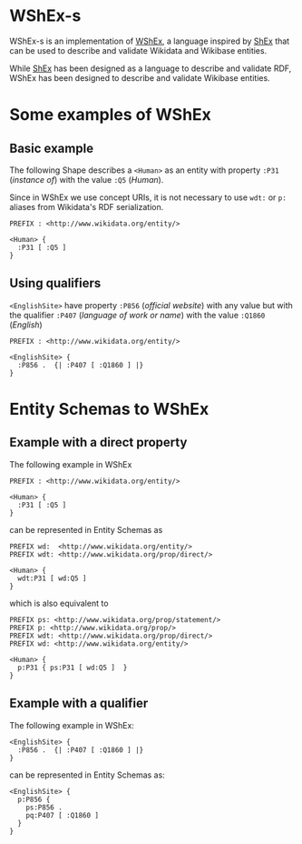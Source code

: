 # WShEx-s

WShEx-s is an implementation of [WShEx](https://www.weso.es/WShEx/), 
 a language inspired by [ShEx](http://shex.io/) that can be used to describe and validate Wikidata and Wikibase entities.

While [ShEx](http://shex.io/) has been designed as a language to describe and validate RDF, WShEx has been designed to describe and validate Wikibase entities.

# Some examples of WShEx

## Basic example

The following Shape describes a `<Human>` as an entity with property 
`:P31` (_instance of_) with the value `:Q5` (_Human_). 

Since in WShEx we use concept URIs, it is not necessary to use `wdt:` or `p:` aliases from Wikidata's RDF serialization. 

```turtle
PREFIX : <http://www.wikidata.org/entity/>

<Human> {
  :P31 [ :Q5 ]  
}
```

## Using qualifiers

`<EnglishSite>` have property `:P856` (_official website_) with any value but with the qualifier `:P407` (_language of work or name_) with the value `:Q1860` (_English_)
 
```
PREFIX : <http://www.wikidata.org/entity/>

<EnglishSite> {
  :P856 .  {| :P407 [ :Q1860 ] |}
}
```

# Entity Schemas to WShEx

## Example with a direct property

The following example in WShEx 

```turtle
PREFIX : <http://www.wikidata.org/entity/>

<Human> {
  :P31 [ :Q5 ]  
}
```

can be represented in Entity Schemas as 

```turtle
PREFIX wd:  <http://www.wikidata.org/entity/>
PREFIX wdt: <http://www.wikidata.org/prop/direct/>

<Human> {
  wdt:P31 [ wd:Q5 ]  
}
```
which is also equivalent to 

```turtle
PREFIX ps: <http://www.wikidata.org/prop/statement/>
PREFIX p: <http://www.wikidata.org/prop/>
PREFIX wdt: <http://www.wikidata.org/prop/direct/>
PREFIX wd: <http://www.wikidata.org/entity/>

<Human> {
  p:P31 { ps:P31 [ wd:Q5 ]  }
}
```

## Example with a qualifier

The following example in WShEx:

```turtle
<EnglishSite> {
  :P856 .  {| :P407 [ :Q1860 ] |}
}
```

can be represented in Entity Schemas as:

```turtle
<EnglishSite> {
  p:P856 {
    ps:P856 . 
    pq:P407 [ :Q1860 ] 
  }
}
```